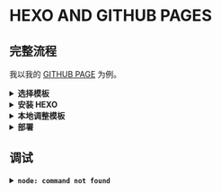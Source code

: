 # HEXO AND GITHUB PAGES

## 完整流程

我以我的 [GITHUB PAGE](https://ryanxingql.github.io/) 为例。

<details>
<summary><b>选择模板</b></summary>
<p>

首先确定自己的需求。我希望建一个美观且简洁的网站，挂载我的 CV。我并不希望建立一个功能复杂的博客网站。

因此我首先搜寻一个合适的模板，在此基础上修改就好了。找到了两个，也都尝试过：

- [AL-FOLIO](https://github.com/alshedivat/al-folio)：很好看，在 CV 的基础上有一个小博客，挺好。可惜 JEKYLL 编译太慢，而且调模板需要一定HTML基础。
- [ACADEMIC](https://themes.gohugo.io/academic/)：功能完善，贡献者很多，但 CV 实在不简洁：没有人想点击多次、分别查看 publications 和 education 等等。HUGO 倒是很快。

最后，我看中了[后者的精简版](https://github.com/PhosphorW/hexo-theme-academia)。

</p>
</details>

<details>
<summary><b>安装 HEXO</b></summary>
<p>

首先要把 HEXO 及其依赖装好。随便找一个 [WINDOWS + HEXO 的教程](https://www.jianshu.com/p/343934573342)，照着做就行。注意先别远程部署。

然后根据[主题教程](https://github.com/PhosphorW/hexo-theme-academia)操作。

</p>
</details>

<details>
<summary><b>本地调整模板</b></summary>
<p>

主要是调整根目录下和 `themes->Academia` 下的 `_config.yml`。

建议在根目录先执行：`hexo s`，即开启 server，会自动跟踪变动，F5 刷新网站即可查看效果，边看边改。

这个模板是极度简化的，貌似没有 post（就是一个页面多个博客条目），只有 page（一页就是一个条目）。如果要增加条目，操作：`hexo new page <name>`。

在 `source-><name>` 文件夹内，添加一个 MARKDOWN 文件。在抬头加上 `academia: true` 即可。该内容就会显示在对应页面上。

如果一个文件夹下有多个文件，貌似会按顺序全文显示。

</p>
</details>

<details>
<summary><b>部署</b></summary>
<p>

在个人 GITHUB 账户新建一个空的 `<usr_name>.github.io` 仓库，将该 `.git` 链接填到根目录下 `_config.yml` 最后的 `deploy` 里。

每次部署分三步：

1. 首先注意要清理掉 `public` 的旧文件：`hexo clean`。
2. 然后生成新文件：`hexo g`（generate）。
3. 最后一键部署：`hexo d`（deploy）；非常简单，不需要手动 `git add/commit/push`。

</p>
</details>

## 调试

<details>
<summary><b><code>node: command not found</code></b></summary>
<p>

首先 `node -v` 确定 `node` 找不到了。重新下载 `node.js` 的安装文件，选择 `repair` 即可。

</p>
</details>
